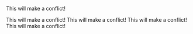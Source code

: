 This will make a conflict!

This will make a conflict!
This will make a conflict!
This will make a conflict!
This will make a conflict!

